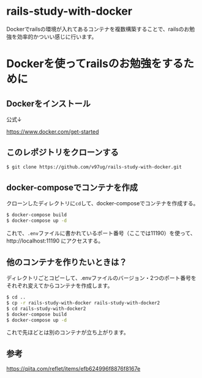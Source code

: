 # rails-study-with-docker

Dockerでrailsの環境が入れてあるコンテナを複数構築することで、railsのお勉強を効率的かついい感じに行います。

# Dockerを使ってrailsのお勉強をするために

## Dockerをインストール

公式↓

https://www.docker.com/get-started

## このレポジトリをクローンする

```bash
$ git clone https://github.com/v97ug/rails-study-with-docker.git
```

## docker-composeでコンテナを作成

クローンしたディレクトリに`cd`して、docker-composeでコンテナを作成する。

```bash
$ docker-compose build
$ docker-compose up -d
```

これで、`.env`ファイルに書かれているポート番号（ここでは11190）を使って、http://localhost:11190 にアクセスする。

## 他のコンテナを作りたいときは？

ディレクトリごとコピーして、.envファイルのバージョン・2つのポート番号をそれぞれ変えてからコンテナを作成します。

```bash
$ cd ..
$ cp -r rails-study-with-docker rails-study-with-docker2
$ cd rails-study-with-docker2
$ docker-compose build
$ docker-compose up -d
```

これで先ほどとは別のコンテナが立ち上がります。

## 参考

https://qiita.com/reflet/items/efb624996f8876f8167e

